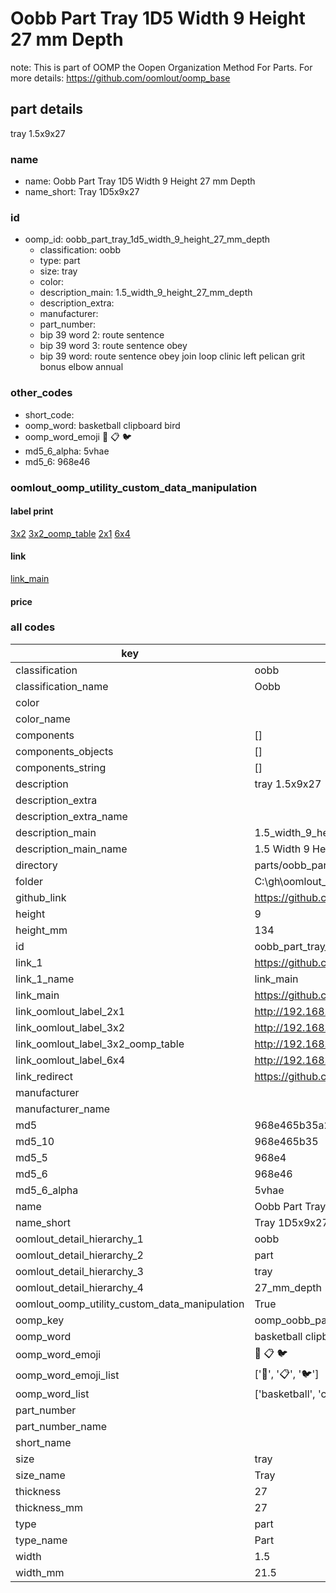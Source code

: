 # Oobb Part Tray 1D5 Width 9 Height 27 mm Depth  

note: This is part of OOMP the Oopen Organization Method For Parts. For more details: https://github.com/oomlout/oomp_base

##  part details
  



tray 1.5x9x27



### name
* name: Oobb Part Tray 1D5 Width 9 Height 27 mm Depth
* name_short: Tray 1D5x9x27 
### id
* oomp_id: oobb_part_tray_1d5_width_9_height_27_mm_depth
  * classification: oobb
  * type: part
  * size: tray
  * color: 
  * description_main: 1.5_width_9_height_27_mm_depth
  * description_extra: 
  * manufacturer: 
  * part_number: 
  * bip 39 word 2: route sentence
  * bip 39 word 3: route sentence obey
  * bip 39 word: route sentence obey join loop clinic left pelican grit bonus elbow annual

### other_codes
* short_code: 
* oomp_word: basketball clipboard bird
* oomp_word_emoji :basketball: :clipboard: :bird:
* md5_6_alpha: 5vhae
* md5_6: 968e46






### oomlout_oomp_utility_custom_data_manipulation
#### label print
[3x2](http://192.168.1.245:1112/?label=oomp%205vhae)
[3x2_oomp_table](http://192.168.1.108:1112/?label=oomp%205vhae)
[2x1](http://192.168.1.242:1112/?label=oomp%205vhae)
[6x4](http://192.168.1.55:1112/?label=oomp%205vhae)    

#### link

[link_main](https://github.com/oomlout/oomlout_oobb_version_4_generated_parts/tree/main/navigation_oomp/oobb/part/tray/1.5_width_9_height_27_mm_depth/part)                              

#### price







### all codes 
| key | value |  
| --- | --- |  
| classification | oobb |  
| classification_name | Oobb |  
| color |  |  
| color_name |  |  
| components | [] |  
| components_objects | [] |  
| components_string | [] |  
| description | tray 1.5x9x27 |  
| description_extra |  |  
| description_extra_name |  |  
| description_main | 1.5_width_9_height_27_mm_depth |  
| description_main_name | 1.5 Width 9 Height 27 mm Depth |  
| directory | parts/oobb_part_tray_1d5_width_9_height_27_mm_depth |  
| folder | C:\gh\oomlout_oobb_version_4_generated_parts\parts\oobb_part_tray_1d5_width_9_height_27_mm_depth |  
| github_link | https://github.com/oomlout/oomlout_oomp_part_src/tree/main/parts/oobb_part_tray_1d5_width_9_height_27_mm_depth |  
| height | 9 |  
| height_mm | 134 |  
| id | oobb_part_tray_1d5_width_9_height_27_mm_depth |  
| link_1 | https://github.com/oomlout/oomlout_oobb_version_4_generated_parts/tree/main/navigation_oomp/oobb/part/tray/1.5_width_9_height_27_mm_depth/part |  
| link_1_name | link_main |  
| link_main | https://github.com/oomlout/oomlout_oobb_version_4_generated_parts/tree/main/navigation_oomp/oobb/part/tray/1.5_width_9_height_27_mm_depth/part |  
| link_oomlout_label_2x1 | http://192.168.1.242:1112/?label=oomp%205vhae |  
| link_oomlout_label_3x2 | http://192.168.1.245:1112/?label=oomp%205vhae |  
| link_oomlout_label_3x2_oomp_table | http://192.168.1.108:1112/?label=oomp%205vhae |  
| link_oomlout_label_6x4 | http://192.168.1.55:1112/?label=oomp%205vhae |  
| link_redirect | https://github.com/oomlout/oomlout_oobb_version_4_generated_parts/tree/main/parts/oobb_tray_1d5_09_27 |  
| manufacturer |  |  
| manufacturer_name |  |  
| md5 | 968e465b35a24fe4acc1f7832ff0fde4 |  
| md5_10 | 968e465b35 |  
| md5_5 | 968e4 |  
| md5_6 | 968e46 |  
| md5_6_alpha | 5vhae |  
| name | Oobb Part Tray 1D5 Width 9 Height 27 mm Depth |  
| name_short | Tray 1D5x9x27  |  
| oomlout_detail_hierarchy_1 | oobb |  
| oomlout_detail_hierarchy_2 | part |  
| oomlout_detail_hierarchy_3 | tray |  
| oomlout_detail_hierarchy_4 | 27_mm_depth |  
| oomlout_oomp_utility_custom_data_manipulation | True |  
| oomp_key | oomp_oobb_part_tray_1d5_width_9_height_27_mm_depth |  
| oomp_word | basketball clipboard bird |  
| oomp_word_emoji | :basketball: :clipboard: :bird: |  
| oomp_word_emoji_list | [':basketball:', ':clipboard:', ':bird:'] |  
| oomp_word_list | ['basketball', 'clipboard', 'bird'] |  
| part_number |  |  
| part_number_name |  |  
| short_name |  |  
| size | tray |  
| size_name | Tray |  
| thickness | 27 |  
| thickness_mm | 27 |  
| type | part |  
| type_name | Part |  
| width | 1.5 |  
| width_mm | 21.5 |  
